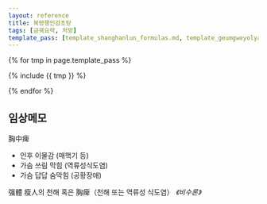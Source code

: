 ```yaml
---
layout: reference
title: 복령행인감초탕
tags: [금궤요략, 처방]
template_pass: [template_shanghanlun_formulas.md, template_geumgweyolyag_formulas.md, template_etc_formulas.md]
---
```


{% for tmp in page.template_pass %}

{% include {{ tmp }} %}

{% endfor %}


## 임상메모

胸中痺

* 인후 이물감 (매핵기 등)
* 가슴 쓰림 막힘 (역류성식도염)
* 가슴 답답 숨막힘 (공황장애)

强體 瘦人의 천해 혹은 胸痺（천해 또는 역류성 식도염） _《비수론》_
